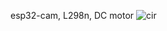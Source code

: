esp32-cam, L298n, DC motor
![cir](https://github.com/user-attachments/assets/f2fdcdc0-5f58-48b1-9923-7ad70f0adf1f)
